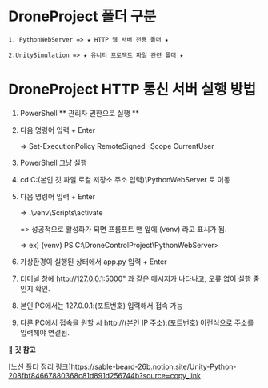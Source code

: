 #
# DroneProject 폴더 구분
    1. PythonWebServer => ★ HTTP 웹 서버 전용 폴더 ★
    
    2.UnitySimulation => ★ 유니티 프로젝트 파일 관련 폴더 ★

# DroneProject HTTP 통신 서버 실행 방법
1. PowerShell ** 관리자 권한으로 실행 **
2. 다음 명령어 입력 + Enter

    => Set-ExecutionPolicy RemoteSigned -Scope CurrentUser


3. PowerShell 그냥 실행
4. cd C:\(본인 깃 파일 로컬 저장소 주소 입력)\PythonWebServer 로 이동
5. 다음 명령어 입력 + Enter

    => .\venv\Scripts\activate

    => 성공적으로 활성화가 되면 프롬프트 맨 앞에 (venv) 라고 표시가 됨.

    => ex) (venv) PS C:\DroneControlProject\PythonWebServer>


6. 가상환경이 실행된 상태에서 app.py 입력 + Enter
7. 터미널 창에 http://127.0.0.1:5000" 과 같은 메시지가 나타나고, 오류 없이 실행 중인지 확인.

8. 본인 PC에서는 127.0.0.1:(포트번호) 입력해서 접속 가능
9. 다른 PC에서 접속을 원할 시 http://(본인 IP 주소):(포트번호) 이런식으로 주소를 입력해야 연결됨.

</details>

<detail>
    <summary><b>🚀 깃 참고</b></summary>

[노션 폴더 정리 링크]<https://sable-beard-26b.notion.site/Unity-Python-208fbf84667880368c81d891d256744b?source=copy_link>

</details>